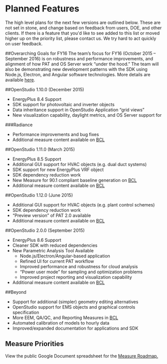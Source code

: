 <h1>Planned Features</h1>
The high level plans for the next few versions are outlined below. These are not set in stone, and change based on feedback from users, DOE, and other clients. If there is a feature that you'd like to see added to this list or moved higher up on the priority list, please contact us. We try hard to act quickly on user feedback.

##Overarching Goals for FY16The team’s focus for FY16 (October 2015 – September 2016) is on robustness and performance improvements, and alignment of how PAT and OS Server work “under the hood.”  The team will also be demonstrating new development patterns with the SDK using Node.js, Electron, and Angular software technologies.  More details are available [here](https://docs.google.com/document/d/1BW7Rsk5XeWA2H52YhCNSreZNr-LzA2mT-W8kM21UlsE/edit?).##OpenStudio 1.10.0 (December 2015)
*	EnergyPlus 8.4 Support*	SDK support for photovoltaic and inverter objects*	Data inheritance support in OpenStudio Application “grid views”*	New visualization capability, daylight metrics, and OS Server support for 

###Radiance*	Performance improvements and bug fixes*	Additional measure content available on [BCL](http://bcl.nrel.gov/)
##OpenStudio 1.11.0 (March 2015)
*	EnergyPlus 8.5 Support*	Additional GUI support for HVAC objects (e.g. dual duct systems)*	SDK support for new EnergyPlus VRF object*	SDK dependency reduction work*	New Measure for 90.1 compliant baseline generation on [BCL](http://bcl.nrel.gov/)*	Additional measure content available on [BCL](http://bcl.nrel.gov/)
##OpenStudio 1.12.0 (June 2015)
*	Additional GUI support for HVAC objects (e.g. plant control schemes)*	SDK dependency reduction work*	“Preview version” of PAT 2.0 available*	Additional measure content available on [BCL](http://bcl.nrel.gov/)
##OpenStudio 2.0.0 (September 2015)
*	EnergyPlus 8.6 Support*	Cleaner SDK with reduced dependencies*	New Parametric Analysis Tool Available	*	Node.js/Electron/Angular-based application	*	Refined UI for current PAT workflow	*	Improved performance and robustness for cloud analysis	*	“Power user mode” for sampling and optimization problems	*	Improved project reporting and visualization capability*	Additional measure content available on [BCL](http://bcl.nrel.gov/)##Beyond
*	Support for additional (simpler) geometry editing alternatives*	OpenStudio support for EMS objects and graphical controls specification*	More EEM, QA/QC, and Reporting Measures in [BCL](http://bcl.nrel.gov/)*	Automated calibration of models to hourly data*	Improved/expanded documentation for applications and SDK

## Measure Priorities
View the public Google Document spreadsheet for the [Measure Roadmap.](https://docs.google.com/spreadsheet/ccc?key=0AhCALIzwiaGPdE1BUjZDQ01iLVBnUFJpcHlEWU10ZEE&usp=drive_web#gid=0)
